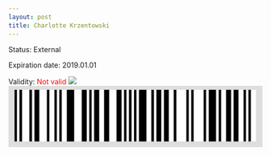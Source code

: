 ```yaml
---
layout: post
title: Charlotte Krzentowski
---
```


Status: External

Expiration date: 2019.01.01

Validity: <font color="red"> Not valid</font> 
![](/members/img/Charlotte_Krzentowski.png)
![](/members/img/bar.png)

